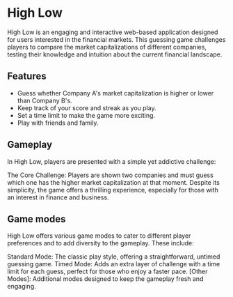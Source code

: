 # High Low

High Low is an engaging and interactive web-based application designed for users interested in the financial markets. This guessing game challenges players to compare the market capitalizations of different companies, testing their knowledge and intuition about the current financial landscape.


## Features

- Guess whether Company A's market capitalization is higher or lower than Company B's.
- Keep track of your score and streak as you play.
- Set a time limit to make the game more exciting.
- Play with friends and family.

## Gameplay
In High Low, players are presented with a simple yet addictive challenge:

The Core Challenge: Players are shown two companies and must guess which one has the higher market capitalization at that moment.
Despite its simplicity, the game offers a thrilling experience, especially for those with an interest in finance and business.

## Game modes
High Low offers various game modes to cater to different player preferences and to add diversity to the gameplay. These include:

Standard Mode: The classic play style, offering a straightforward, untimed guessing game.
Timed Mode: Adds an extra layer of challenge with a time limit for each guess, perfect for those who enjoy a faster pace.
[Other Modes]: Additional modes designed to keep the gameplay fresh and engaging.
